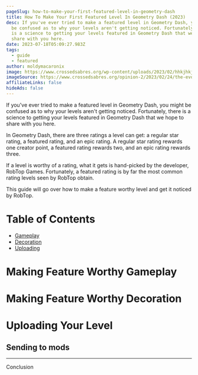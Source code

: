 ```yaml
---
pageSlug: how-to-make-your-first-featured-level-in-geometry-dash
title: How To Make Your First Featured Level In Geometry Dash (2023)
desc: If you've ever tried to make a featured level in Geometry Dash, you might
  be confused as to why your levels aren't getting noticed. Fortunately, there
  is a science to getting your levels featured in Geometry Dash that we hope to
  share with you here.
date: 2023-07-18T05:09:27.983Z
tags:
  - guide
  - featured
author: moldymacaronix
image: https://www.crossedsabres.org/wp-content/uploads/2023/02/hhkjhkjh.jpeg
imageSource: https://www.crossedsabres.org/opinion-2/2023/02/24/the-evolution-of-geometry-dash/
affiliateLinks: false
hideAds: false
---
```

If you've ever tried to make a featured level in Geometry Dash, you might be confused as to why your levels aren't getting noticed. Fortunately, there is a science to getting your levels featured in Geometry Dash that we hope to share with you here.

In Geometry Dash, there are three ratings a level can get: a regular star rating, a featured rating, and an epic rating. A regular star rating rewards one creator point, a featured rating rewards two, and an epic rating rewards three.

If a level is worthy of a rating, what it gets is hand-picked by the developer, RobTop Games. Fortunately, a featured rating is by far the most common rating levels seen by RobTop obtain.

This guide will go over how to make a feature worthy level and get it noticed by RobTop.

# Table of Contents

- [Gameplay]()
- [Decoration]()
- [Uploading]()

# Making Feature Worthy Gameplay

# Making Feature Worthy Decoration

# Uploading Your Level

## Sending to mods

---

Conclusion